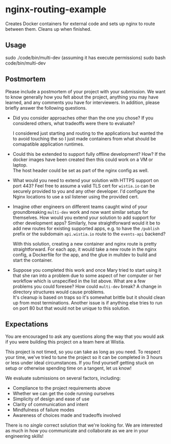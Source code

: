 # nginx-routing-example

Creates Docker containers for external code and sets up nginx to route between them.  Cleans up when finished.

## Usage

sudo ./code/bin/multi-dev (assuming it has execute permissions)
sudo bash code/bin/multi-dev

## Postmortem

Please include a postmortem of your project with your submission. We want to
know generally how you felt about the project, anything you may have learned,
and any comments you have for interviewers. In addition, please briefly answer
the following questions.

- Did you consider approaches other than the one you chose? If you considered
  others, what tradeoffs were there to evaluate?

  I considered just starting and routing to the applications but wanted the 
  to avoid touching the so I just made containers from what should be 
  comapatible application runtimes.

- Could this be extended to support fully offline development? How?
  If the docker images have been created then this could work on a VM or laptop.  
  The host header could be set as part of the nginx config as well.

- What would you need to extend your solution with HTTPS support on port 443?
  Feel free to assume a valid TLS cert for `wistia.io` can be securely provided
  to you and any other developer.
  I'd configure the Nginx locations to use a ssl listener using the provided cert.

- Imagine other engineers on different teams caught wind of your groundbreaking
  `multi-dev` work and now want similar setups for themselves. How would you
  extend your solution to add support for other development apps? Similarly, how
  straightforward would it be to add new routes for existing supported apps,
  e.g. to have the `/publish` prefix or the subdomain `api.wistia.io` route to
  the `events-api` backend?

  With this solution, creating a new container and nginx route is pretty straightforward.
  For each app, it would take a new route in the nginx config, a Dockerfile for the app,
  and the glue in multdev to build and start the container.

- Suppose you completed this work and once Mary tried to start using it that she
  ran into a problem due to some aspect of her computer or her workflow which is
  unspecified in the list above. What are a few problems you could foresee? How
  could `multi-dev` break?
  A change in directory structures would cause problems.  
  It's cleanup is based on traps so it's somewhat brittle but it should clean up 
  from most terminations.  Another issue is if anything else tries to run on port
  80 but that would not be unique to this solution.
  
## Expectations

You are encouraged to ask any questions along the way that you would ask if you
were building this project on a team here at Wistia.

This project is not timed, so you can take as long as you need. To respect your
time, we've tried to tune the project so it can be completed in 3 hours or less
under ideal circumstances. If you find yourself getting stuck on setup or
otherwise spending time on a tangent, let us know!

We evaluate submissions on several factors, including:

- Compliance to the project requirements above
- Whether we can get the code running ourselves
- Simplicity of design and ease of use
- Clarity of communication and intent
- Mindfulness of failure modes
- Awareness of choices made and tradeoffs involved

There is no _single_ correct solution that we're looking for. We are interested
as much in how you communicate and collaborate as we are in your engineering
skills!
